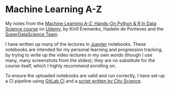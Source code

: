 # Machine Learning A-Z

My notes from the [Machine Learning A-Z: Hands-On Python & R In Data Science course](https://www.udemy.com/machinelearning/) on [Udemy](https://www.udemy.com), by Kirill Eremenko, Hadelin de Ponteves and the [SuperDataScience Team](https://www.superdatascience.com/pages/machine-learning).

I have written up many of the lectures in [Jupyter](https://jupyter.org) notebooks. These notebooks are intended for my personal learning and progression tracking, by trying to write up the video lectures in my own words (though I use many, many screenshots from the slides); they are no substitute for the course itself, which I highly recommend enrolling on.

To ensure the uploaded notebooks are valid and run correctly, I have set-up a CI pipeline using [GitLab CI](https://about.gitlab.com/product/continuous-integration/) and a [script written by City Science](https://www.cityscience.com/blog/ci-for-jupyter.html).
